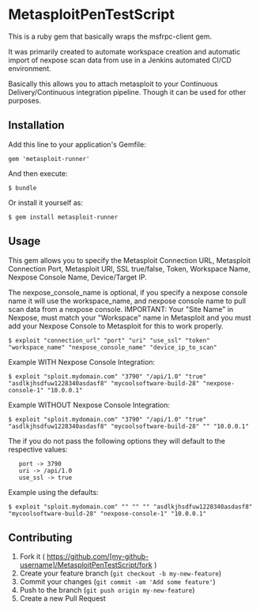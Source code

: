 # MetasploitPenTestScript

This is a ruby gem that basically wraps the msfrpc-client gem. 

It was primarily created to automate workspace creation and automatic import of nexpose scan data from use in 
a Jenkins automated CI/CD environment. 

Basically this allows you to attach metasploit to your Continuous Delivery/Continuous integration pipeline. 
Though it can be used for other purposes.

## Installation

Add this line to your application's Gemfile:

    gem 'metasploit-runner'

And then execute:

    $ bundle

Or install it yourself as:

    $ gem install metasploit-runner

## Usage

This gem allows you to specify the Metasploit Connection URL, Metasploit Connection Port, Metasploit URI, SSL true/false, Token, Workspace Name, Nexpose Console Name, Device/Target IP.

The nexpose_console_name is optional, if you specify a nexpose console name it will use the workspace_name, and nexpose console name to pull scan data from a nexpose console.
IMPORTANT: Your "Site Name" in Nexpose, must match your "Workspace" name in Metasploit and you must add your Nexpose Console to Metasploit for this to work properly.

    $ exploit "connection_url" "port" "uri" "use_ssl" "token" "workspace_name" "nexpose_console_name" "device_ip_to_scan"

Example WITH Nexpose Console Integration:

    $ exploit "sploit.mydomain.com" "3790" "/api/1.0" "true" "asdlkjhsdfuw1228340asdasf8" "mycoolsoftware-build-28" "nexpose-console-1" "10.0.0.1"

Example WITHOUT Nexpose Console Integration:

    $ exploit "sploit.mydomain.com" "3790" "/api/1.0" "true" "asdlkjhsdfuw1228340asdasf8" "mycoolsoftware-build-28" "" "10.0.0.1"


The if you do not pass the following options they will default to the respective values:

       port -> 3790
       uri -> /api/1.0
       use_ssl -> true

Example using the defaults:

    $ exploit "sploit.mydomain.com" "" "" "" "asdlkjhsdfuw1228340asdasf8" "mycoolsoftware-build-28" "nexpose-console-1" "10.0.0.1"

## Contributing

1. Fork it ( https://github.com/[my-github-username]/MetasploitPenTestScript/fork )
2. Create your feature branch (`git checkout -b my-new-feature`)
3. Commit your changes (`git commit -am 'Add some feature'`)
4. Push to the branch (`git push origin my-new-feature`)
5. Create a new Pull Request
